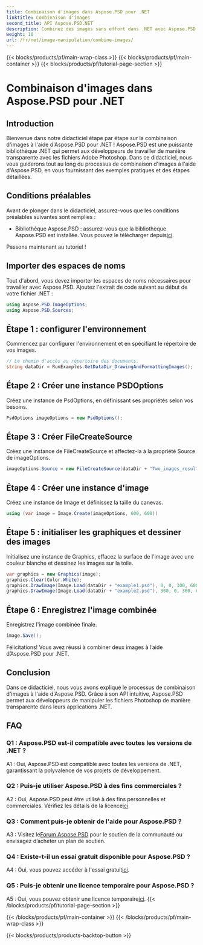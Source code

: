 ```yaml
---
title: Combinaison d'images dans Aspose.PSD pour .NET
linktitle: Combinaison d'images
second_title: API Aspose.PSD.NET
description: Combinez des images sans effort dans .NET avec Aspose.PSD. Suivez notre didacticiel étape par étape pour une manipulation transparente des images.
weight: 10
url: /fr/net/image-manipulation/combine-images/
---
```


{{< blocks/products/pf/main-wrap-class >}}
{{< blocks/products/pf/main-container >}}
{{< blocks/products/pf/tutorial-page-section >}}

# Combinaison d'images dans Aspose.PSD pour .NET

## Introduction

Bienvenue dans notre didacticiel étape par étape sur la combinaison d'images à l'aide d'Aspose.PSD pour .NET ! Aspose.PSD est une puissante bibliothèque .NET qui permet aux développeurs de travailler de manière transparente avec les fichiers Adobe Photoshop. Dans ce didacticiel, nous vous guiderons tout au long du processus de combinaison d'images à l'aide d'Aspose.PSD, en vous fournissant des exemples pratiques et des étapes détaillées.

## Conditions préalables

Avant de plonger dans le didacticiel, assurez-vous que les conditions préalables suivantes sont remplies :

-  Bibliothèque Aspose.PSD : assurez-vous que la bibliothèque Aspose.PSD est installée. Vous pouvez le télécharger depuis[ici](https://releases.aspose.com/psd/net/).

Passons maintenant au tutoriel !

## Importer des espaces de noms

Tout d'abord, vous devez importer les espaces de noms nécessaires pour travailler avec Aspose.PSD. Ajoutez l'extrait de code suivant au début de votre fichier .NET :

```csharp
using Aspose.PSD.ImageOptions;
using Aspose.PSD.Sources;
```

## Étape 1 : configurer l'environnement

Commencez par configurer l'environnement et en spécifiant le répertoire de vos images.

```csharp
// Le chemin d'accès au répertoire des documents.
string dataDir = RunExamples.GetDataDir_DrawingAndFormattingImages();
```

## Étape 2 : Créer une instance PSDOptions

Créez une instance de PsdOptions, en définissant ses propriétés selon vos besoins.

```csharp
PsdOptions imageOptions = new PsdOptions();
```

## Étape 3 : Créer FileCreateSource

Créez une instance de FileCreateSource et affectez-la à la propriété Source de imageOptions.

```csharp
imageOptions.Source = new FileCreateSource(dataDir + "Two_images_result_out.psd", false);
```

## Étape 4 : Créer une instance d'image

Créez une instance de Image et définissez la taille du canevas.

```csharp
using (var image = Image.Create(imageOptions, 600, 600))
```

## Étape 5 : initialiser les graphiques et dessiner des images

Initialisez une instance de Graphics, effacez la surface de l'image avec une couleur blanche et dessinez les images sur la toile.

```csharp
var graphics = new Graphics(image);
graphics.Clear(Color.White);
graphics.DrawImage(Image.Load(dataDir + "example1.psd"), 0, 0, 300, 600);
graphics.DrawImage(Image.Load(dataDir + "example2.psd"), 300, 0, 300, 600);
```

## Étape 6 : Enregistrez l'image combinée

Enregistrez l'image combinée finale.

```csharp
image.Save();
```

Félicitations! Vous avez réussi à combiner deux images à l’aide d’Aspose.PSD pour .NET.

## Conclusion

Dans ce didacticiel, nous vous avons expliqué le processus de combinaison d'images à l'aide d'Aspose.PSD. Grâce à son API intuitive, Aspose.PSD permet aux développeurs de manipuler les fichiers Photoshop de manière transparente dans leurs applications .NET.

## FAQ

### Q1 : Aspose.PSD est-il compatible avec toutes les versions de .NET ?

A1 : Oui, Aspose.PSD est compatible avec toutes les versions de .NET, garantissant la polyvalence de vos projets de développement.

### Q2 : Puis-je utiliser Aspose.PSD à des fins commerciales ?

A2 : Oui, Aspose.PSD peut être utilisé à des fins personnelles et commerciales. Vérifiez les détails de la licence[ici](https://purchase.aspose.com/buy).

### Q3 : Comment puis-je obtenir de l'aide pour Aspose.PSD ?

 A3 : Visitez le[Forum Aspose.PSD](https://forum.aspose.com/c/psd/34) pour le soutien de la communauté ou envisagez d’acheter un plan de soutien.

### Q4 : Existe-t-il un essai gratuit disponible pour Aspose.PSD ?

 A4 : Oui, vous pouvez accéder à l'essai gratuit[ici](https://releases.aspose.com/).

### Q5 : Puis-je obtenir une licence temporaire pour Aspose.PSD ?

A5 : Oui, vous pouvez obtenir une licence temporaire[ici](https://purchase.aspose.com/temporary-license/).
{{< /blocks/products/pf/tutorial-page-section >}}

{{< /blocks/products/pf/main-container >}}
{{< /blocks/products/pf/main-wrap-class >}}

{{< blocks/products/products-backtop-button >}}
